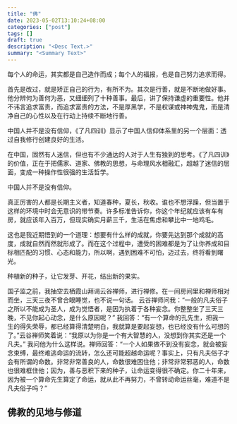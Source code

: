 ```yaml
---
title: "佛"
date: 2023-05-02T13:10:24+08:00
categories: ["post"]
tags: []
draft: true
description: "<Desc Text.>"
summary: "<Summary Text>"
---
```


每个人的命运，其实都是自己造作而成；每个人的福报，也是自己努力追求而得。

首先是改过，就是矫正自己的行为，有所不为。其次是行善，就是不断地做好事。他分辨何为善何为恶，又细细列了十种善事。最后，讲了保持谦虚的重要性。他并不讳言追求富贵，而追求富贵的方法，不是厚黑学，不是权谋或神神鬼鬼，而是清净自己的心性以及在行动上持续不断地行善。

中国人并不是没有信仰，《了凡四训》显示了中国人信仰体系里的另一个层面：透过自我修行创建良好的生活。

在中国，固然有人迷信，但也有不少通达的人对于人生有独到的思考。《了凡四训》的价值，正在于把儒家、道家、佛教的思想，与命理风水相融汇，超越了迷信的层面，变成一种操作性很强的生活哲学。

中国人并不是没有信仰。

真正厉害的人都是长期主义者，知道春种，夏长，秋收。谁也不想浮躁，但当置于这样的环境中时会无意识的带节奏。许多标准告诉你，你这个年纪就应该有车有房，就应该年入百万，但现实确实月薪三千，生活在焦虑和攀比中一地鸡毛。

这也是我近期悟到的一个道理：想要有什么样的成就，你要先达到那个成就的高度，成就自然而然就形成了。而在这个过程中，遭受的困难都是为了让你养成和目标相匹配的习惯、心态和能力，所以啊，遇到困难不可怕，迈过去，终将看到曙光。

种植新的种子，让它发芽、开花，结出新的果实。

国子监之前，我抽空去栖霞山拜谒云谷禅师，进行禅修。在一间房间里和禅师相对而坐，三天三夜不曾合眼睡觉，也不说一句话。
云谷禅师问我：“一般的凡夫俗子之所以不能成为圣人，成为觉悟者，是因为执着于各种妄念。你整整坐了三天三晚，不见你起心动念，是什么原因呢？”
我回答：“有一个算命的孔先生，把我一生的得失荣辱，都已经算得清楚明白，我就算是要起妄想，也已经没有什么可想的了。”云谷禅师笑着说：“我原以为你是一个有大智慧的人，没想到你其实还是一个凡夫。”
我问他为什么这样说。禅师回答：“一个人如果做不到没有妄念，就会被妄念束缚，最终难逃命运的流转，怎么还可能超越命运呢？事实上，只有凡夫俗子才会有所谓的命数。非常非常善良的人，命数很难困住他；非常非常邪恶的人，命数也很难框住他；因为，善与恶积下来的种子，让命运变得很不确定。你二十年来，因为被一个算命先生算定了命运，就从此不再努力，不曾转动命运丝毫，难道不是凡夫俗子吗？”

## 佛教的见地与修道



